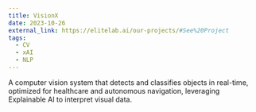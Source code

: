 ```yaml
---
title: VisionX
date: 2023-10-26
external_link: https://elitelab.ai/our-projects/#See%20Project
tags:
  - CV
  - xAI
  - NLP
---
```


A computer vision system that detects and classifies objects in real-time, optimized for healthcare and autonomous navigation, leveraging Explainable AI to interpret visual data.


<!--more-->
